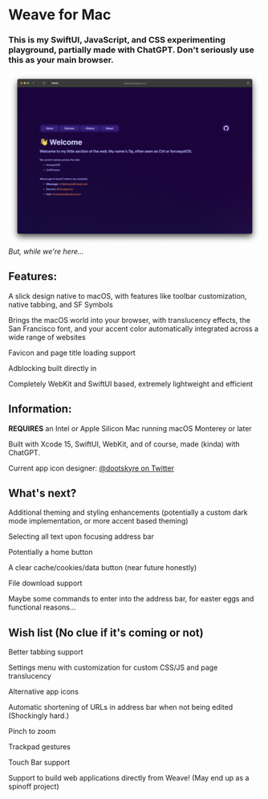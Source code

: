 # Weave for Mac
### This is my SwiftUI, JavaScript, and CSS experimenting playground, partially made with ChatGPT. Don't seriously use this as your main browser.
![A screenshot of the Weave application running on a Mac inside of a window](https://github.com/CtrliPhones/Weave/blob/main/Weave%20Preview.png?raw=true)
*But, while we're here...*

## Features:

A slick design native to macOS, with features like toolbar customization, native tabbing, and SF Symbols

Brings the macOS world into your browser, with translucency effects, the San Francisco font, and your accent color automatically integrated across a wide range of websites

Favicon and page title loading support

Adblocking built directly in

Completely WebKit and SwiftUI based, extremely lightweight and efficient

## Information:

**REQUIRES** an Intel or Apple Silicon Mac running macOS Monterey or later

Built with Xcode 15, SwiftUI, WebKit, and of course, made (kinda) with ChatGPT.

Current app icon designer: [@dootskyre on Twitter](https://twitter.com/dootskyre)

## What's next?

Additional theming and styling enhancements (potentially a custom dark mode implementation, or more accent based theming)

Selecting all text upon focusing address bar

Potentially a home button

A clear cache/cookies/data button (near future honestly)

File download support

Maybe some commands to enter into the address bar, for easter eggs and functional reasons...

## Wish list (No clue if it's coming or not)

Better tabbing support

Settings menu with customization for custom CSS/JS and page translucency

Alternative app icons

Automatic shortening of URLs in address bar when not being edited (Shockingly hard.)

Pinch to zoom

Trackpad gestures

Touch Bar support

Support to build web applications directly from Weave! (May end up as a spinoff project)
